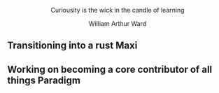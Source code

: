 <p align="center" class="head" >Curiousity is the wick in the candle of learning</p>
<p align="center" class="head" >William Arthur Ward</p>

## Transitioning into a rust Maxi
## Working on becoming a core contributor of all things Paradigm
